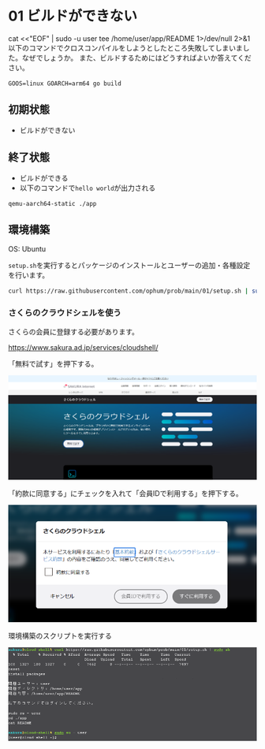 # 01 ビルドができない

cat <<"EOF" | sudo -u user tee /home/user/app/README 1>/dev/null 2>&1
以下のコマンドでクロスコンパイルをしようとしたところ失敗してしまいました。なぜでしょうか。
また、ビルドするためにはどうすればよいか答えてください。

```
GOOS=linux GOARCH=arm64 go build
```

## 初期状態

- ビルドができない

## 終了状態

- ビルドができる
- 以下のコマンドで`hello world`が出力される

```
qemu-aarch64-static ./app
```

## 環境構築

OS: Ubuntu

`setup.sh`を実行するとパッケージのインストールとユーザーの追加・各種設定を行います。

```bash
curl https://raw.githubusercontent.com/ophum/prob/main/01/setup.sh | sudo sh
```

### さくらのクラウドシェルを使う

さくらの会員に登録する必要があります。

https://www.sakura.ad.jp/services/cloudshell/

「無料で試す」を押下する。

![](./cloud-shell-top.png)

「約款に同意する」にチェックを入れて「会員IDで利用する」を押下する。

![](./cloud-shell-prepare.png)

環境構築のスクリプトを実行する

![](./cloud-shell-setup.png)




